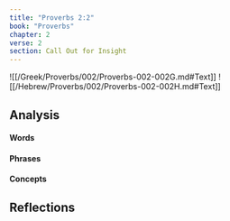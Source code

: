 ```yaml
---
title: "Proverbs 2:2"
book: "Proverbs"
chapter: 2
verse: 2
section: Call Out for Insight
---
```

![[/Greek/Proverbs/002/Proverbs-002-002G.md#Text]]
![[/Hebrew/Proverbs/002/Proverbs-002-002H.md#Text]]

## Analysis

#### Words

#### Phrases

#### Concepts

## Reflections
